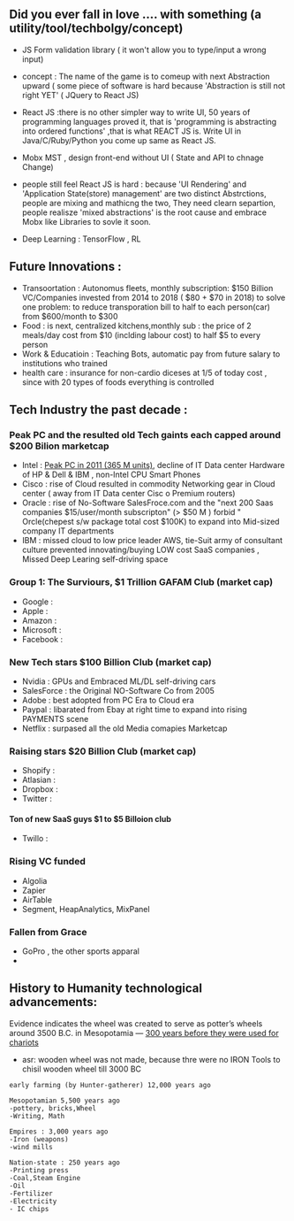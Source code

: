 
## Did you ever fall in love  .... with something (a utility/tool/techbolgy/concept)

- JS Form validation library ( it won't allow you to type/input a wrong input)

- concept : The name of the game is to comeup with next Abstraction upward ( some piece of software is hard because 'Abstraction is still not right YET' ( JQuery to React JS)
- React JS :there is no other simpler way to write UI, 50 years of programming languages proved it, that is 'programming is abstracting into ordered functions' ,that is what REACT JS is. Write UI in Java/C/Ruby/Python you come up same as React JS.
- Mobx MST , design front-end without UI ( State and API to chnage Change)
- people still feel React JS is hard : because 'UI Rendering' and 'Application State(store) management' are two distinct Abstrctions, people are mixing and mathicng the two, They need clearn separtion, people realisze 'mixed abstractions' is the root cause and embrace Mobx like Libraries to sovle it soon.

- Deep Learning : TensorFlow , RL  


## Future Innovations :
- Transoortation : Autonomus fleets, monthly subscription: $150 Billion VC/Companies invested from 2014 to 2018 ( $80 + $70 in 2018) to solve one problem: to reduce transporation bill to half to each person(car) from $600/month to $300
- Food : is next, centralized kitchens,monthly sub : the price of 2 meals/day cost from $10 (inclding labour cost) to half $5 to every person  
- Work & Educatioin : Teaching Bots, automatic pay from future salary to institutions who trained 
- health care : insurance for non-cardio diceses at 1/5 of today cost , since with 20 types of foods everything is controlled

## Tech Industry the past decade :

### Peak PC and the resulted old Tech gaints each capped around $200 Bilion marketcap
- Intel : [Peak PC in 2011 (365 M units)](https://www.statista.com/chart/5241/global-pc-shipments-since-2008/), decline of IT Data center Hardware of HP & Dell & IBM , non-Intel CPU Smart Phones
- Cisco : rise of Cloud resulted in commodity Networking gear in Cloud center ( away from IT Data center Cisc     o Premium routers)
- Oracle : rise of No-Software SalesFroce.com and the "next 200 Saas companies $15/user/month subscripton" (> $50 M ) forbid " Orcle(chepest s/w package total cost $100K) to expand into Mid-sized company IT departments
- IBM : missed cloud to low price leader AWS, tie-Suit army of consultant culture prevented innovating/buying LOW cost SaaS companies , Missed Deep Learing self-driving space

### Group 1: The Surviours, $1 Trillion GAFAM Club (market cap)
- Google :
- Apple :
- Amazon :
- Microsoft :
- Facebook :

### New Tech stars $100 Billion Club (market cap)
- Nvidia : GPUs and Embraced ML/DL self-driving cars
- SalesForce : the Original NO-Software Co from 2005
- Adobe : best adopted from PC Era to Cloud era
- Paypal :  libarated from Ebay at right time to expand into rising PAYMENTS scene
- Netflix : surpased all the old Media comapies Marketcap

### Raising stars $20 Billion Club (market cap)
- Shopify :
- Atlasian :
- Dropbox :
- Twitter :

#### Ton of new SaaS guys $1 to $5 Billoion club
- Twillo :

### Rising VC funded
- Algolia
- Zapier
- AirTable
- Segment, HeapAnalytics, MixPanel

### Fallen from Grace
- GoPro , the other sports apparal
- 


## History to Humanity technological advancements: 

Evidence indicates the wheel was created to serve as potter’s wheels around 3500 B.C. in Mesopotamia — [300 years before they were used for chariots](https://www.smithsonianmag.com/science-nature/a-salute-to-the-wheel-31805121/)
- asr: wooden wheel was not made, because thre were no IRON Tools to chisil wooden wheel till 3000 BC

```
early farming (by Hunter-gatherer) 12,000 years ago

Mesopotamian 5,500 years ago
-pottery, bricks,Wheel
-Writing, Math

Empires : 3,000 years ago
-Iron (weapons)
-wind mills

Nation-state : 250 years ago
-Printing press
-Coal,Steam Engine
-Oil
-Fertilizer
-Electricity
- IC chips
```

